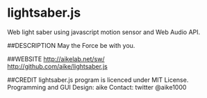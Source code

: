 lightsaber.js
====
Web light saber using javascript motion sensor and Web Audio API.

##DESCRIPTION
May the Force be with you.

##WEBSITE
http://aikelab.net/sw/  
http://github.com/aike/lightsaber.js

##CREDIT
lightsaber.js program is licenced under MIT License.  
Programming and GUI Design: aike
Contact: twitter @aike1000
